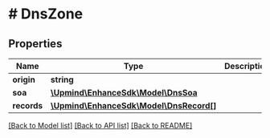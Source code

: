 # # DnsZone

## Properties

Name | Type | Description | Notes
------------ | ------------- | ------------- | -------------
**origin** | **string** |  |
**soa** | [**\Upmind\EnhanceSdk\Model\DnsSoa**](DnsSoa.md) |  |
**records** | [**\Upmind\EnhanceSdk\Model\DnsRecord[]**](DnsRecord.md) |  |

[[Back to Model list]](../../README.md#models) [[Back to API list]](../../README.md#endpoints) [[Back to README]](../../README.md)
